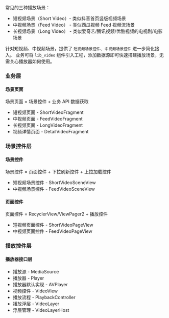 
常见的三种播放场景：
- 短视频场景（Short Video）- 类似抖音首页竖版视频场景
- 中视频场景（Feed Video） - 类似西瓜视频 Feed 视频流场景
- 长视频场景（Long Video） - 类似爱奇艺/腾讯视频/优酷视频的电视剧/电影场景

针对短视频、中视频场景，提供了 `短视频场景控件`、`中视频场景控件` 进一步简化接入。 业务可将 `lib_video`
组件引入工程，添加数据源即可快速搭建播放场景，无需关心播放器如何使用。


### 业务层
#### 场景页面
场景页面 = 场景控件 + 业务 API 数据获取
* 短视频页面 - ShortVideoFragment
* 中视频页面 - FeedVideoFragment
* 长视频页面 - LongVideoFragment
* 视频详情页面 - DetailVideoFragment

### 场景控件层
#### 场景控件
场景控件 = 页面控件 + 下拉刷新控件 + 上拉加载控件
* 短视频场景控件 - ShortVideoSceneView
* 中视频场景控件 - FeedVideoSceneView
#### 页面控件
页面控件 = RecyclerView/ViewPager2 + 播放控件
* 短视频页面控件 - ShortVideoPageView
* 中视频页面控件 - FeedVideoPageView

### 播放控件层
#### 播放器接口层
* 播放源 - MediaSource
* 播放器 - Player
* 播放器默认实现 - AVPlayer
* 视频控件 - VideoView
* 播放流程 - PlaybackController
* 播放浮层 - VideoLayer
* 浮层管理 - VideoLayerHost
